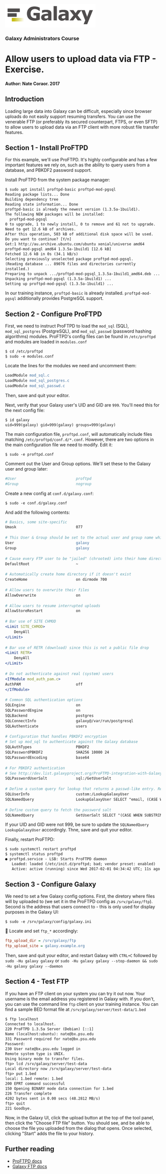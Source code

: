 ![galaxy logo](../../docs/shared-images/galaxy_logo_25percent_transparent.png)

### Galaxy Administrators Course

# Allow users to upload data via FTP - Exercise.

#### Author: Nate Coraor. 2017

## Introduction

Loading large data into Galaxy can be difficult, especially since browser uploads do not easily support resuming transfers. You can use the venerable FTP (or preferably its secured counterpart, FTPS, or even SFTP) to allow users to upload data via an FTP client with more robust file transfer features.

## Section 1 - Install ProFTPD

For this example, we'll use ProFTPD. It's highly configurable and has a few important features we rely on, such as the ability to query users from a database, and PBKDF2 password support.

Install ProFTPD from the system package manager:

```console
$ sudo apt install proftpd-basic proftpd-mod-pgsql
Reading package lists... Done
Building dependency tree
Reading state information... Done
proftpd-basic is already the newest version (1.3.5a-1build1).
The following NEW packages will be installed:
  proftpd-mod-pgsql
0 to upgrade, 1 to newly install, 0 to remove and 61 not to upgrade.
Need to get 12.6 kB of archives.
After this operation, 503 kB of additional disk space will be used.
Do you want to continue? [Y/n]
Get:1 http://au.archive.ubuntu.com/ubuntu xenial/universe amd64 proftpd-mod-pgsql amd64 1.3.5a-1build1 [12.6 kB]
Fetched 12.6 kB in 0s (34.1 kB/s)
Selecting previously unselected package proftpd-mod-pgsql.
(Reading database ... 89076 files and directories currently installed.)
Preparing to unpack .../proftpd-mod-pgsql_1.3.5a-1build1_amd64.deb ...
Unpacking proftpd-mod-pgsql (1.3.5a-1build1) ...
Setting up proftpd-mod-pgsql (1.3.5a-1build1) ...
```

In our training instance, `proftpd-basic` is already installed. `proftpd-mod-pgsql` additionally provides PostgreSQL support.

## Section 2 - Configure ProFTPD

First, we need to instruct ProFTPD to load the `mod_sql` (SQL), `mod_sql_postgres` (PostgreSQL), and `mod_sql_passwd` (password hashing algorithms) modules. ProFTPD's config files can be found in `/etc/proftpd` and modules are loaded in `modules.conf`

```
$ cd /etc/proftpd
$ sudo -e modules.conf
```

Locate the lines for the modules we need and uncomment them:

```apache
LoadModule mod_sql.c
LoadModule mod_sql_postgres.c
LoadModule mod_sql_passwd.c
```

Then, save and quit your editor.

Next, verify that your Galaxy user's UID and GID are `999`. You'll need this for the next config file:

```console
$ id galaxy
uid=999(galaxy) gid=999(galaxy) groups=999(galaxy)
```

The main configuration file, `proftpd.conf`, will automatically include files matching `/etc/proftpd/conf.d/*.conf`. However, there are two options in the main configuration file we need to modify. Edit it:

```console
$ sudo -e proftpd.conf
```

Comment out the User and Group options. We'll set these to the Galaxy user and group later:

```apache
#User                           proftpd
#Group                          nogroup
```

Create a new config at `conf.d/galaxy.conf`:

```console
$ sudo -e conf.d/galaxy.conf
```

And add the following contents:

```apache
# Basics, some site-specific
Umask                           077

# This User & Group should be set to the actual user and group name which matches the UID & GID you will specify later in the SQLNamedQuery.
User                            galaxy
Group                           galaxy

# Cause every FTP user to be "jailed" (chrooted) into their home directory
DefaultRoot                     ~

# Automatically create home directory if it doesn't exist
CreateHome                      on dirmode 700

# Allow users to overwrite their files
AllowOverwrite                  on

# Allow users to resume interrupted uploads
AllowStoreRestart               on

# Bar use of SITE CHMOD
<Limit SITE_CHMOD>
    DenyAll
</Limit>

# Bar use of RETR (download) since this is not a public file drop
<Limit RETR>
    DenyAll
</Limit>

# Do not authenticate against real (system) users
<IfModule mod_auth_pam.c>
AuthPAM                         off
</IfModule>

# Common SQL authentication options
SQLEngine                       on
SQLPasswordEngine               on
SQLBackend                      postgres
SQLConnectInfo                  galaxy@/var/run/postgresql
SQLAuthenticate                 users

# Configuration that handles PBKDF2 encryption
# Set up mod_sql to authenticate against the Galaxy database
SQLAuthTypes                    PBKDF2
SQLPasswordPBKDF2               SHA256 10000 24
SQLPasswordEncoding             base64

# For PBKDF2 authentication
# See http://dev.list.galaxyproject.org/ProFTPD-integration-with-Galaxy-td4660295.html
SQLPasswordUserSalt             sql:/GetUserSalt

# Define a custom query for lookup that returns a passwd-like entry. Replace 999 with the UID and GID of the user running the Galaxy server
SQLUserInfo                     custom:/LookupGalaxyUser
SQLNamedQuery                   LookupGalaxyUser SELECT "email, (CASE WHEN substring(password from 1 for 6) = 'PBKDF2' THEN substring(password from 38 for 69) ELSE password END) AS password2,999,999,'/srv/galaxy/ftp/%U','/bin/bash' FROM galaxy_user WHERE email='%U'"

# Define custom query to fetch the password salt
SQLNamedQuery                   GetUserSalt SELECT "(CASE WHEN SUBSTRING (password from 1 for 6) = 'PBKDF2' THEN SUBSTRING (password from 21 for 16) END) AS salt FROM galaxy_user WHERE email='%U'"
```

If your UID and GID were not 999, be sure to update the `SQLNamedQuery LookupGalaxyUser` accordingly. Thne, save and quit your editor.

Finally, restart ProFTPD:

```console
$ sudo systemctl restart proftpd
$ systemctl status proftpd
● proftpd.service - LSB: Starts ProFTPD daemon
   Loaded: loaded (/etc/init.d/proftpd; bad; vendor preset: enabled)
   Active: active (running) since Wed 2017-02-01 04:34:42 UTC; 11s ago
```

## Section 3 - Configure Galaxy

We need to set a few Galaxy config options. First, the diretory where files will by uploaded to (we set it in the ProFTPD config as `/srv/galaxy/ftp`). Second is the address that users connect to - this is only used for display purposes in the Galaxy UI:

```console
$ sudo -e /srv/galaxy/config/galaxy.ini
```

Locate and set `ftp_*` accordingly:

```ini
ftp_upload_dir = /srv/galaxy/ftp
ftp_upload_site = galaxy.example.org
```

Then, save and quit your editor, and restart Galaxy with `CTRL+C` followed by `sudo -Hu galaxy galaxy` or `sudo -Hu galaxy galaxy --stop-daemon && sudo -Hu galaxy galaxy --daemon`

## Section 4 - Test FTP

If you have an FTP client on your system you can try it out now. Your username is the email address you registered in Galaxy with. If you don't, you can use the command line `ftp` client on your training instance. You can find a sample BED format file at `/srv/galaxy/server/test-data/1.bed`

```console
$ ftp localhost
Connected to localhost.
220 ProFTPD 1.3.5a Server (Debian) [::1]
Name (localhost:ubuntu): nate@bx.psu.edu
331 Password required for nate@bx.psu.edu
Password:
230 User nate@bx.psu.edu logged in
Remote system type is UNIX.
Using binary mode to transfer files.
ftp> lcd /srv/galaxy/server/test-data
Local directory now /srv/galaxy/server/test-data
ftp> put 1.bed
local: 1.bed remote: 1.bed
200 EPRT command successful
150 Opening BINARY mode data connection for 1.bed
226 Transfer complete
4202 bytes sent in 0.00 secs (48.2812 MB/s)
ftp> quit
221 Goodbye.
```

Now, in the Galaxy UI, click the upload button at the top of the tool panel, then click the "Choose FTP file" button. You should see, and be able to choose the file you uploaded from the dialog that opens. Once selected, clicking "Start" adds the file to your history.

## Further reading

- [ProFTPD docs](http://www.proftpd.org/docs/)
- [Galaxy FTP docs](https://wiki.galaxyproject.org/Admin/Config/UploadviaFTP)
